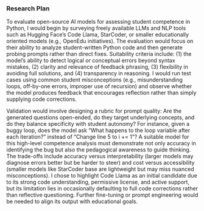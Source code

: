 ### Research Plan

To evaluate open-source AI models for assessing student competence in Python, I would begin by surveying freely available LLMs and NLP tools such as Hugging Face’s Code Llama, StarCoder, or smaller educationally oriented models (e.g., OpenEdu initiatives). The evaluation would focus on their ability to analyze student-written Python code and then generate probing prompts rather than direct fixes. Suitability criteria include: (1) the model’s ability to detect logical or conceptual errors beyond syntax mistakes, (2) clarity and relevance of feedback phrasing, (3) flexibility in avoiding full solutions, and (4) transparency in reasoning. I would run test cases using common student misconceptions (e.g., misunderstanding loops, off-by-one errors, improper use of recursion) and observe whether the model produces feedback that encourages reflection rather than simply supplying code corrections.

Validation would involve designing a rubric for prompt quality: Are the generated questions open-ended, do they target underlying concepts, and do they balance specificity with student autonomy? For instance, given a buggy loop, does the model ask “What happens to the loop variable after each iteration?” instead of “Change line 5 to i += 1”? A suitable model for this high-level competence analysis must demonstrate not only accuracy in identifying the bug but also the pedagogical awareness to guide thinking. The trade-offs include accuracy versus interpretability (larger models may diagnose errors better but be harder to steer) and cost versus accessibility (smaller models like StarCoder base are lightweight but may miss nuanced misconceptions). I chose to highlight Code Llama as an initial candidate due to its strong code understanding, permissive license, and active support, but its limitation lies in occasionally defaulting to full code corrections rather than reflective questioning. Further fine-tuning or prompt engineering would be needed to align its output with educational goals.